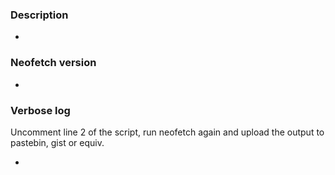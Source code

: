 ### Description

-


### Neofetch version

-


### Verbose log

Uncomment line 2 of the script, run neofetch again and upload the output to pastebin, gist or equiv.

-
